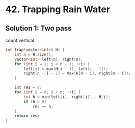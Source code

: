 # 42. Trapping Rain Water

## Solution 1: Two pass

count vertical

```cpp
int trap(vector<int>& H) {
    int n = H.size();
    vector<int> left(n), right(n);
    for (int i = 1; i < n - 1; ++i) {
        left[i] = max(H[i - 1], left[i - 1]);
        right[n - i - 1] = max(H[n - i], right[n - i]);
    }

    int res = 0;
    for (int i = 0; i < n; ++i) {
        int h = min(left[i], right[i]) - H[i];
        if (h > 0)
            res += h;
    }
    return res;
}
```
